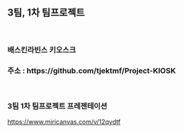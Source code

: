 <h2>3팀, 1차 팀프로젝트</h2>
<br>

<h3>배스킨라빈스 키오스크</h3>
<h3>주소 : https://github.com/tjektmf/Project-KIOSK </h3>

<br>

<h3>3팀 1차 팀프로젝트 프레젠테이션</h3>

<a>https://www.miricanvas.com/v/12qydtf</a>
